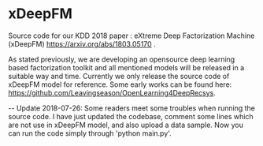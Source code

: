 # xDeepFM

Source code for our KDD 2018 paper : eXtreme Deep Factorization Machine (xDeepFM) https://arxiv.org/abs/1803.05170 .

As stated previously, we are developing an opensource deep learning based factorization toolkit and all mentioned models will be released in a suitable way and time. Currently we only release the source code of xDeepFM model for reference. Some early works can be found here: https://github.com/Leavingseason/OpenLearning4DeepRecsys.

--
Update 2018-07-26:
Some readers meet some troubles when running the source code. I have just updated the codebase, comment some lines which are not use in xDeepFM model, and also upload a data sample. Now you can run the code simply through 'python main.py'. 
